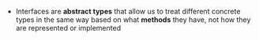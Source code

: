 - Interfaces are **abstract types** that allow us to treat different concrete types in the same way based on what **methods** they have, not how they are represented or implemented